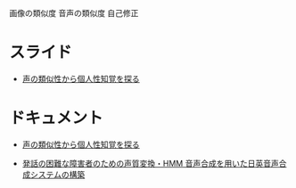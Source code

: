 画像の類似度
音声の類似度
自己修正

# スライド
- [声の類似性から個人性知覚を探る](http://basil.is.konan-u.ac.jp/pub/asj201109_slide.pdf)

# ドキュメント
- [声の類似性から個人性知覚を探る](http://basil.is.konan-u.ac.jp/pub/asj201109.pdf)

- [発話の困難な障害者のための声質変換・HMM 音声合成を用いた日英音声合成システムの構築](http://www.splab.net/papers/2008/2008_20.pdf)
